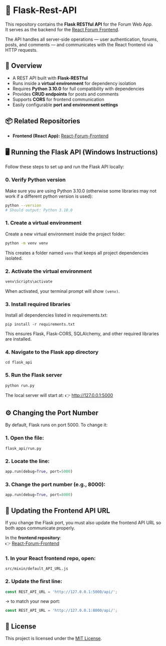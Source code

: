 # 🧩 Flask-Rest-API

This repository contains the **Flask RESTful API** for the Forum Web App.  
It serves as the backend for the [React Forum Frontend](https://github.com/banfstory/React-Forum-Frontend).

The API handles all server-side operations — user authentication, forums, posts, and comments — and communicates with the React frontend via HTTP requests.

## 🚀 Overview

- A REST API built with **Flask-RESTful**
- Runs inside a **virtual environment** for dependency isolation
- Requires **Python 3.10.0** for full compatibility with dependencies
- Provides **CRUD endpoints** for posts and comments
- Supports **CORS** for frontend communication
- Easily configurable **port and environment settings**

## 📦 Related Repositories

- **Frontend (React App):** [React-Forum-Frontend](https://github.com/banfstory/React-Forum-Frontend)

## 🖥️ Running the Flask API (Windows Instructions)

Follow these steps to set up and run the Flask API locally:

### 0. Verify Python version
Make sure you are using Python 3.10.0 (otherwise some libraries may not work if a different python version is used):
```bash
python --version
# Should output: Python 3.10.0
```

### 1. Create a virtual environment
Create a new virtual environment inside the project folder:
```bash
python -m venv venv
```
This creates a folder named `venv` that keeps all project dependencies isolated.

### 2. Activate the virtual environment
```bash
venv\Scripts\activate
```
When activated, your terminal prompt will show `(venv)`.

### 3. Install required libraries
Install all dependencies listed in requirements.txt:
```
pip install -r requirements.txt
```
This ensures Flask, Flask-CORS, SQLAlchemy, and other required libraries are installed.

### 4. Navigate to the Flask app directory
```
cd flask_api
```

### 5. Run the Flask server
```
python run.py
```
The local server will start at:
👉 http://127.0.0.1:5000


## ⚙️ Changing the Port Number
By default, Flask runs on port 5000.
To change it:
### 1. Open the file:
```
flask_api/run.py
```
### 2. Locate the line:
```python
app.run(debug=True, port=5000)
```

### 3. Change the port number (e.g., 8000):
```python
app.run(debug=True, port=8000)
```

## 🔗 Updating the Frontend API URL
If you change the Flask port, you must also update the frontend API URL so both apps communicate properly.

In the **frontend repository**:  
👉 [React-Forum-Frontend](https://github.com/banfstory/React-Forum-Frontend)

### 1. In your React frontend repo, open:
```
src/mixin/default_API_URL.js
```
### 2. Update the first line:
```javascript
const REST_API_URL = 'http://127.0.0.1:5000/api/';
```
→ to match your new port:
```javascript
const REST_API_URL = 'http://127.0.0.1:8000/api/';
```

## 📜 License
This project is licensed under the [MIT License](https://github.com/banfstory/Flask-Rest-API/blob/main/LICENSE).

